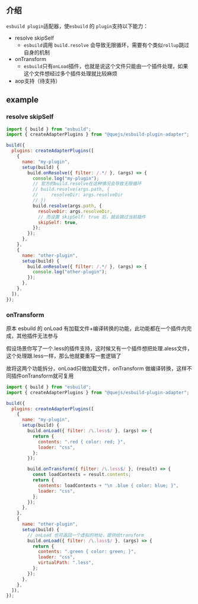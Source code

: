 ## 介绍

`esbuild plugin`适配器，使`esbuild` 的 `plugin`支持以下能力：

- resolve skipSelf
  - `esbuild`调用 `build.resolve` 会导致无限循环，需要有个类似`rollup`跳过自身的机制
- onTransform
  - `esbuild`只有`onLoad`插件，也就是说这个文件只能由一个插件处理，如果这个文件想经过多个插件处理就比较麻烦
- aop支持（待支持）

## example

### resolve skipSelf 

```javascript
import { build } from "esbuild";
import { createAdapterPlugins } from "@quejs/esbuild-plugin-adapter";

build({
  plugins: createAdapterPlugins([
    {
      name: "my-plugin",
      setup(build) {
        build.onResolve({ filter: /.*/ }, (args) => {
          console.log("my-plugin");
          // 官方的build.resolve在这种情况会导致无限循环
          // build.resolve(args.path, {
          //     resolveDir: args.resolveDir
          // })
          build.resolve(args.path, {
            resolveDir: args.resolveDir,
            // 而设置 skipSelf: true 后，就会跳过当前插件
            skipSelf: true,
          });
        });
      },
    },
    {
      name: "other-plugin",
      setup(build) {
        build.onResolve({ filter: /.*/ }, (args) => {
          console.log("other-plugin");
        });
      },
    },
  ]),
});
```

### onTransform

原本 esbuild 的 onLoad 有加载文件+编译转换的功能，此功能都在一个插件内完成，其他插件无法参与

假设场景你写了一个.less的插件支持，这时候又有一个插件想把处理.aless文件，这个处理跟.less一样，那么他就要重写一套逻辑了

故将这两个功能拆分，onLoad只做加载文件，onTransform 做编译转换，这样不同插件onTransform就可复用

```javascript
import { build } from "esbuild";
import { createAdapterPlugins } from "@quejs/esbuild-plugin-adapter";

build({
  plugins: createAdapterPlugins([
    {
      name: "my-plugin",
      setup(build) {
        build.onLoad({ filter: /\.less$/ }, (args) => {
          return {
            contents: ".red { color: red; }",
            loader: "css",
          };
        });

        build.onTransform({ filter: /\.less$/ }, (result) => {
          const loadContexts = result.contents;
          return {
            contents: loadContexts + "\n .blue { color: blue; }",
            loader: "css",
          };
        });
      },
    },
    {
      name: "other-plugin",
      setup(build) {
        // onLoad 也可返回一个虚拟的地址，提供给transform
        build.onLoad({ filter: /\.lass$/ }, (args) => {
          return {
            contents: ".green { color: green; }",
            loader: "css",
            virtualPath: ".less",
          };
        });
      },
    },
  ]),
});
```